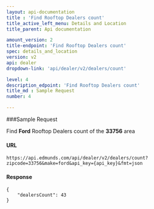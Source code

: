 ```yaml
---
layout: api-documentation
title : 'Find Rooftop Dealers count'
title_active_left_menu: Details and Location
title_parent: Api documentation

amount_version: 2
title-endpoint: 'Find Rooftop Dealers count'
spec: details_and_location
version: v2
api: dealer
dropdown-link: 'api/dealer/v2/dealers/count'

level: 4
description_edpoint: 'Find Rooftop Dealers count'
title_md : Sample Request
number: 4

---
```


###Sample Request

Find **Ford** Rooftop Dealers count of the **33756** area

#### URL

    https://api.edmunds.com/api/dealer/v2/dealers/count?zipcode=33756&make=ford&api_key={api_key}&fmt=json

#### Response

    {
        "dealersCount": 43
    }
    
